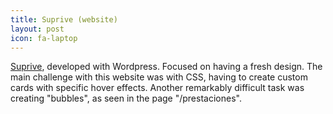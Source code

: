 ```yaml
---
title: Suprive (website)
layout: post
icon: fa-laptop
---
```

[Suprive](https://suprive.com), developed with Wordpress. Focused on having a fresh design. The main challenge with this website was with CSS, having to create custom cards with specific hover effects. Another remarkably difficult task was creating "bubbles", as seen in the page "/prestaciones".
